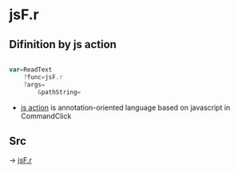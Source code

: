 # jsF.r

## Difinition by js action

```js.js

var=ReadText
	?func=jsF.r
	?args=
		&pathString=
```

- [js action]() is annotation-oriented language based on javascript in CommandClick

## Src

-> [jsF.r](https://github.com/puutaro/CommandClick/blob/master/app/src/main/java/com/puutaro/commandclick/fragment_lib/terminal_fragment/js_interface/file/JsF.kt#L12)


